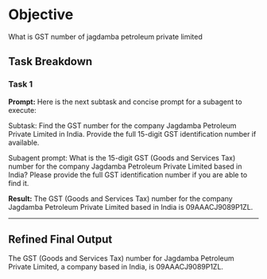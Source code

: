 # Objective

What is GST number of jagdamba petroleum private  limited

## Task Breakdown

### Task 1

**Prompt:**
Here is the next subtask and concise prompt for a subagent to execute:

Subtask: Find the GST number for the company Jagdamba Petroleum Private Limited in India. Provide the full 15-digit GST identification number if available.

Subagent prompt: What is the 15-digit GST (Goods and Services Tax) number for the company Jagdamba Petroleum Private Limited based in India? Please provide the full GST identification number if you are able to find it.

**Result:**
The GST (Goods and Services Tax) number for the company Jagdamba Petroleum Private Limited based in India is 09AAACJ9089P1ZL.

---

## Refined Final Output

The GST (Goods and Services Tax) number for Jagdamba Petroleum Private Limited, a company based in India, is 09AAACJ9089P1ZL.